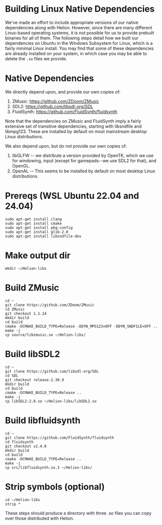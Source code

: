 # Building Linux Native Dependencies
We've made an effort to include appropriate versions of our native dependencies along with Helion.  However, since there are many different Linux-based operating systems, it is not possible for us to provide prebuilt binaries for all of them.  The following steps detail how we built our dependencies on Ubuntu in the Windows Subsystem for Linux, which is a fairly minimal Linux install.  You may find that some of these dependencies are already installed on your system, in which case you may be able to delete the `.so` files we provide.

# Native Dependencies
We directly depend upon, and provide our own copies of:
1. ZMusic: https://github.com/ZDoom/ZMusic
2. SDL2: https://github.com/libsdl-org/SDL
3. FluidSynth: https://github.com/FluidSynth/fluidsynth

Note that the dependencies on ZMusic and FluidSynth imply a fairly extensive set of transitive dependencies, starting with libsndfile and libmpg123.  These are installed by default on most mainstream desktop Linux distributions.

We also depend upon, but do not provide our own copies of:
1. libGLFW -- we distribute a version provided by OpenTK, which we use for windowing, input (except for gamepads--we use SDL2 for that), and OpenGL.
2. OpenAL -- This seems to be installed by default on most desktop Linux distributions.

# Prereqs (WSL Ubuntu 22.04 and 24.04)
```
sudo apt-get install clang
sudo apt-get install cmake
sudo apt-get install pkg-config
sudo apt-get install glib-2.0
sudo apt-get install libsndfile-dev
```

# Make output dir
```
mkdir ~/Helion-libs
```

# Build ZMusic
```
cd ~
git clone https://github.com/ZDoom/ZMusic
cd ZMusic
git checkout 1.1.14
mkdir build
cd build
cmake -DCMAKE_BUILD_TYPE=Release -DDYN_MPG123=OFF -DDYN_SNDFILE=OFF ..
make -j
cp source/libzmusic.so ~/Helion-libs/
```

# Build libSDL2
```
cd ~
git clone https://github.com/libsdl-org/SDL
cd SDL
git checkout release-2.30.9
mkdir build
cd build
cmake -DCMAKE_BUILD_TYPE=Release ..
make -j
cp libSDL2-2.0.so ~/Helion-libs/libSDL2.so
```

# Build libfluidsynth
```
cd ~
git clone https://github.com/FluidSynth/fluidsynth
cd fluidsynth
git checkout v2.4.0
mkdir build
cd build
cmake -DCMAKE_BUILD_TYPE=Release ..
make -j
cp src/libfluidsynth.so.3 ~/Helion-libs/
```

# Strip symbols (optional)
```
cd ~/Helion-libs
strip *
```

These steps should produce a directory with three .so files you can copy over those distributed with Helion.